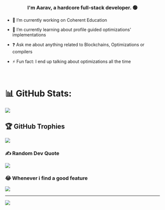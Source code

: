 ### <div align="center">I'm Aarav, a hardcore full-stack developer. 🟢</div>  
  

- 🔭 I’m currently working on Coherent Education
  

- 🌱 I’m currently learning about profile guided optimizations' implementations
  

- ❓ Ask me about anything related to Blockchains, Optimizations or compilers  
  


- ⚡ Fun fact: I end up talking about optimizations all the time   
  

<br/>

# 📊 GitHub Stats:
![](https://github-readme-streak-stats.herokuapp.com/?user=aludayalu&theme=nightowl&hide_border=false)

## 🏆 GitHub Trophies
![](https://github-profile-trophy.vercel.app/?username=aludayalu&theme=radical&no-frame=false&no-bg=true&margin-w=4)

### ✍️ Random Dev Quote
![](https://quotes-github-readme.vercel.app/api?type=horizontal&theme=radical)

### 😂 Whenever i find a good feature
![](https://github.com/aludayalu/aludayalu/blob/main/blockchain-youre-going.gif)

---
[![](https://visitcount.itsvg.in/api?id=aludayalu&icon=0&color=0)](https://visitcount.itsvg.in)



